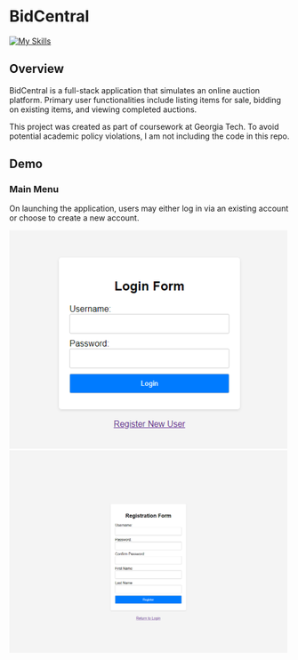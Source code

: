 # BidCentral 

[![My Skills](https://skillicons.dev/icons?i=py,js,html,css,docker)](#)

## Overview

BidCentral is a full-stack application that simulates an online auction platform. Primary user functionalities include listing items for sale, bidding on existing items, and viewing completed auctions. 

This project was created as part of coursework at Georgia Tech. To avoid potential academic policy violations, I am not including the code in this repo. 

## Demo

### Main Menu

On launching the application, users may either log in via an existing account or choose to create a new account. 

<p aligin="center" float="left">
  <img src="/images/login.png" width="500" />
  <img src="/images/register.png" width="500" /> 
</p>




